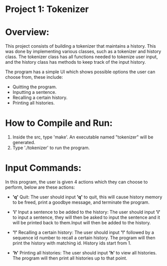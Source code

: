 Project 1: Tokenizer
====================
# Overview:

This project consists of building a tokenizer that maintains a history. This
was done by implementing various classes, such as a tokenizer and history
class. The tokenizer class has all functions needed to
tokenize user input, and the history class has methods to keep track of the
input history.

The program has a simple UI which shows possible options the user can choose
from, these include:
 - Quitting the program.
 - Inputting a sentence.
 - Recalling a certain history.
 - Printing all histories.

# How to Compile and Run:

  1. Inside the src, type 'make'. An executable named "tokenizer" will be
  generated.
  2. Type './tokenizer' to run the program.

# Input Commands:

In this program, the user is given 4 actions which they can choose to perform,
below are these actions:

 - **'q'** Quit: The user should input **'q'** to quit, this will cause history
  memory to be freed, print a goodbye message, and terminate the program.

 - **'i'** Input a sentence to be added to the history: The user should input **'i'** to
  input a sentence, they will then be asked to input the sentence and it will
  be printed back to them.Input will then be added to the history.

 - **'!'** Recalling a certain history: The user should input **'!'** followed by a
   sequence id number to recall a certain history. The program will then
   print the history with matching id. History ids start from 1.

 - **'h'** Printing all histories: The user should input **'h'** to view all histories. The program will then print all histories up to that point.
